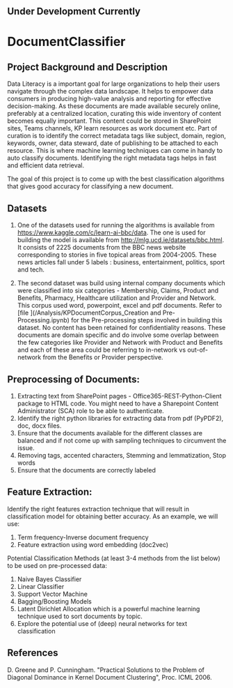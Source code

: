 ## Under Development Currently
# DocumentClassifier

## Project Background and Description

Data Literacy is a important goal for large organizations to help their users navigate through the complex data landscape. It helps to empower data consumers in producing high-value analysis and reporting for effective decision-making. As these documents are made available securely online, preferably at a centralized location, curating this wide inventory of content becomes equally important. This content could be stored in SharePoint sites, Teams channels, KP learn resources as work document etc. Part of curation is to identify the correct metadata tags like subject, domain, region, keywords, owner, data steward, date of publishing to be attached to each resource. This is where machine learning techniques can come in handy to auto classify documents. Identifying the right metadata tags helps in fast and efficient data retrieval.

The goal of this project is to come up with the best classification algorithms that gives good accuracy for classifying a new document.

## Datasets

1. One of the datasets used for running the algorithms is available from https://www.kaggle.com/c/learn-ai-bbc/data. The one is used for building the model is available from http://mlg.ucd.ie/datasets/bbc.html. It consists of 2225 documents from the BBC news website corresponding to stories in five topical areas from 2004-2005. These news articles fall under 5 labels : business, entertainment, politics, sport and tech.

1. The second dataset was build using internal company documents which were classified into six categories - Membership, Claims, Product and Benefits, Pharmacy, Healthcare utilization and Provider and Network. This corpus used word, powerpoint, excel and pdf documents. Refer to [file ](/Analysis/KPDocumentCorpus_Creation and Pre-Processing.ipynb) for the Pre-processing steps involved in building this dataset. No content has been retained for confidentiality reasons. These documents are domain specific and do involve some overlap between the few categories like Provider and Network with Product and Benefits and each of these area could be referring to in-network vs out-of-network from the Benefits or Provider perspective. 

## Preprocessing of Documents:
1.	Extracting text from SharePoint pages - Office365-REST-Python-Client package to HTML code. You might need to have a Sharepoint Content Administrator (SCA) role to be able to authenticate.
2.	Identify the right python libraries for extracting data from pdf (PyPDF2), doc, docx files.
3.	Ensure that the documents available for the different classes are balanced and if not come up with sampling techniques to circumvent the issue. 
4.	Removing tags, accented characters, Stemming and lemmatization, Stop words
5.	Ensure that the documents are correctly labeled

## Feature Extraction:
Identify the right features extraction technique that will result in classification model for obtaining better accuracy. As an example, we will use:
1.	Term frequency-Inverse document frequency
2.	Feature extraction using word embedding (doc2vec)

Potential Classification Methods (at least 3-4 methods from the list below) to be used on pre-processed data:
1.	Naive Bayes Classifier
2.	Linear Classifier
3.	Support Vector Machine
4.	Bagging/Boosting Models
5.	Latent Dirichlet Allocation which is a powerful machine learning technique used to sort documents by topic.
6.	Explore the potential use of (deep) neural networks for text classification


## References

D. Greene and P. Cunningham. "Practical Solutions to the Problem of Diagonal Dominance in Kernel Document Clustering", Proc. ICML 2006.
